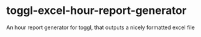 # toggl-excel-hour-report-generator
An hour report generator for toggl, that outputs a nicely formatted excel file
